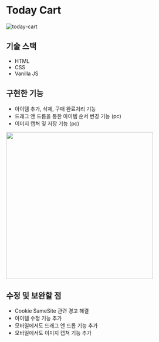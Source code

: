# Today Cart
![today-cart](https://user-images.githubusercontent.com/54103723/179225330-b798db39-fc1e-45ed-9bc0-7da57786e98d.png)

## 기술 스택
- HTML
- CSS
- Vanilla JS

## 구현한 기능
- 아이템 추가, 삭제, 구매 완료처리 기능
- 드래그 앤 드롭을 통한 아이템 순서 변경 기능 (pc)
- 이미지 캡쳐 및 저장 기능 (pc)
<img src='https://user-images.githubusercontent.com/54103723/179225629-b1955c2c-4dfd-4b6d-a797-3731ef8bd369.png' width='400'>

## 수정 및 보완할 점
- Cookie SameSite 관련 경고 해결
- 아이템 수정 기능 추가
- 모바일에서도 드래그 앤 드롭 기능 추가
- 모바일에서도 이미지 캡쳐 기능 추가
